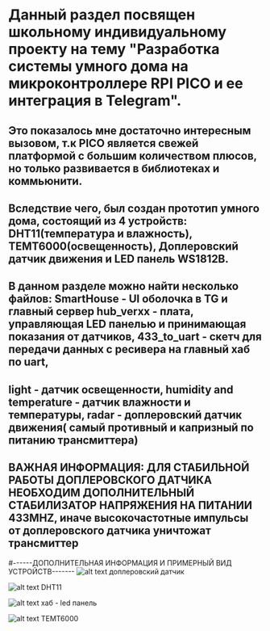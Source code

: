 # Данный раздел посвящен школьному индивидуальному проекту на тему "Разработка системы умного дома на микроконтроллере RPI PICO и ее интеграция в Telegram".

## Это показалось мне достаточно интересным вызовом, т.к PICO является свежей платформой с большим количеством плюсов, но только развивается в библиотеках и коммьюнити. 
## Вследствие чего, был создан прототип умного дома, состоящий из 4 устройств: DHT11(температура и влажность), TEMT6000(освещенность), Доплеровский датчик движения и LED панель WS1812B.

## В данном разделе можно найти несколько файлов: SmartHouse - UI оболочка в TG и главный сервер hub_verxx - плата, управляющая LED панелью и принимающая показания от датчиков, 433_to_uart - скетч для передачи данных с ресивера на главный хаб по uart,
## light - датчик освещенности, humidity and temperature - датчик влажности и температуры, radar - доплеровский датчик движения( самый противный и капризный по питанию трансмиттера)

## ВАЖНАЯ ИНФОРМАЦИЯ: ДЛЯ СТАБИЛЬНОЙ РАБОТЫ ДОПЛЕРОВСКОГО ДАТЧИКА НЕОБХОДИМ ДОПОЛНИТЕЛЬНЫЙ СТАБИЛИЗАТОР НАПРЯЖЕНИЯ НА ПИТАНИИ 433MHZ, иначе высокочастотные импульсы от доплеровского датчика уничтожат трансмиттер


#------ДОПОЛНИТЕЛЬНАЯ ИНФОРМАЦИЯ И ПРИМЕРНЫЙ ВИД УСТРОЙСТВ-------
![alt text](https://imgur.com/a/U8S5wWj) 
доплеровский датчик 

![alt text](https://imgur.com/a/LjN6RMw)
DHT11

![alt text](https://imgur.com/a/iBTvjTm)
хаб - led панель

![alt text](https://imgur.com/a/RoDncO9)
TEMT6000
